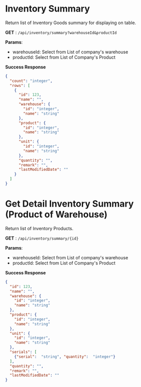 # Inventory Summary

Return list of Inventory Goods summary for displaying on table.

**GET** : `/api/inventory/summary?warehouseId&productId`

**Params**:

 - warehouseId: Select from List of company's warehouse
 - productId: Select from List of Company's Product

**Success Response**
```json
{
  "count": "integer",
  "rows": [
    {
      "id": 123,
      "name": "",
      "warehouse": {
        "id": "integer",
        "name": "string"
      },
      "product": {
        "id": "integer",
        "name": "string"
      },
      "unit": {
        "id": "integer",
        "name": "string"
      },
      "quantity": "",
      "remark": "",
      "lastModifiedDate": ""
    }
  ]
}
```

# Get Detail Inventory Summary (Product of Warehouse)

Return list of Inventory Products.

**GET** : `/api/inventory/summary/{id}`

**Params**:

 - warehouseId: Select from List of company's warehouse
 - productId: Select from List of Company's Product

**Success Response**
```json
{
  "id": 123,
  "name": "",
  "warehouse": {
    "id": "integer",
    "name": "string"
  },
  "product": {
    "id": "integer",
    "name": "string"
  },
  "unit": {
    "id": "integer",
    "name": "string"
  },
  "serials": [
    {"serial":  "string", "quantity":  "integer"}
  ],
  "quantity": "",
  "remark": "",
  "lastModifiedDate": ""
}
